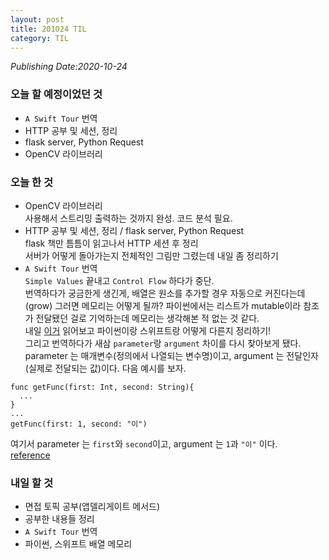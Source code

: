 ```yaml
---
layout: post
title: 201024 TIL
category: TIL
---
```

*Publishing Date:2020-10-24*

### 오늘 할 예정이었던 것
* `A Swift Tour` 번역
* HTTP 공부 및 세션, 정리
* flask server, Python Request
* OpenCV 라이브러리

### 오늘 한 것
* OpenCV 라이브러리  
사용해서 스트리밍 출력하는 것까지 완성. 코드 분석 필요.
* HTTP 공부 및 세션, 정리 / flask server, Python Request  
flask 책만 틈틈이 읽고나서 HTTP 세션 후 정리  
서버가 어떻게 돌아가는지 전체적인 그림만 그렸는데 내일 좀 정리하기
* `A Swift Tour` 번역  
`Simple Values` 끝내고 `Control Flow` 하다가 중단.  
번역하다가 궁금한게 생긴게, 배열은 원소를 추가할 경우 자동으로 커진다는데(grow) 그러면 메모리는 어떻게 될까? 파이썬에서는 리스트가 mutable이라 참조가 전달됐던 걸로 기억하는데 메모리는 생각해본 적 없는 것 같다.  
내일 [이거](https://medium.com/@tyastropheus/tricky-python-i-memory-management-for-mutable-immutable-objects-21507d1e5b95) 읽어보고 파이썬이랑 스위프트랑 어떻게 다른지 정리하기!  
그리고 번역하다가 새삼 `parameter`랑 `argument` 차이를 다시 찾아보게 됐다. parameter 는 매개변수(정의에서 나열되는 변수명)이고, argument 는 전달인자(실제로 전달되는 값)이다.
다음 예시를 보자.
```
func getFunc(first: Int, second: String){
  ...
}
...
getFunc(first: 1, second: "이")
```
여기서 parameter 는 `first`와 `second`이고, argument 는 `1`과 `"이"` 이다.  
[reference](http://taewan.kim/tip/argument_parameter/)

### 내일 할 것
* 면접 토픽 공부(앱델리게이트 메서드)
* 공부한 내용들 정리
* `A Swift Tour` 번역
* 파이썬, 스위프트 배열 메모리
